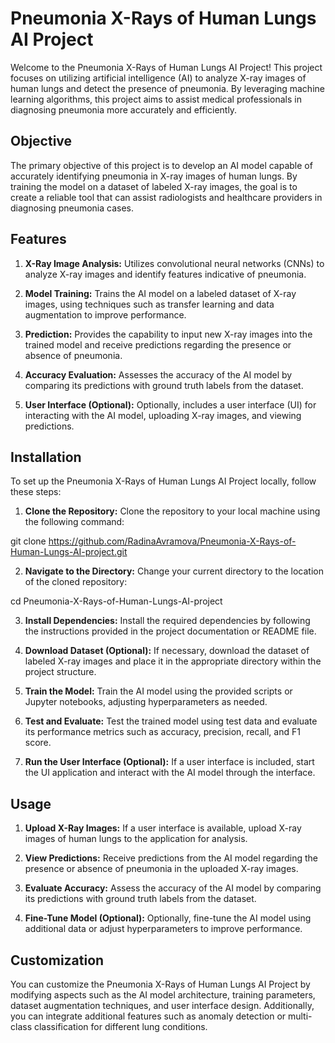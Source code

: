 # Pneumonia X-Rays of Human Lungs AI Project
Welcome to the Pneumonia X-Rays of Human Lungs AI Project! This project focuses on utilizing artificial intelligence (AI) to analyze X-ray images of human lungs and detect the presence of pneumonia. By leveraging machine learning algorithms, this project aims to assist medical professionals in diagnosing pneumonia more accurately and efficiently.

## Objective
The primary objective of this project is to develop an AI model capable of accurately identifying pneumonia in X-ray images of human lungs. By training the model on a dataset of labeled X-ray images, the goal is to create a reliable tool that can assist radiologists and healthcare providers in diagnosing pneumonia cases.

## Features
1. **X-Ray Image Analysis:** Utilizes convolutional neural networks (CNNs) to analyze X-ray images and identify features indicative of pneumonia.

2. **Model Training:** Trains the AI model on a labeled dataset of X-ray images, using techniques such as transfer learning and data augmentation to improve performance.

3. **Prediction:** Provides the capability to input new X-ray images into the trained model and receive predictions regarding the presence or absence of pneumonia.

4. **Accuracy Evaluation:** Assesses the accuracy of the AI model by comparing its predictions with ground truth labels from the dataset.

5. **User Interface (Optional):** Optionally, includes a user interface (UI) for interacting with the AI model, uploading X-ray images, and viewing predictions.

## Installation
To set up the Pneumonia X-Rays of Human Lungs AI Project locally, follow these steps:

1. **Clone the Repository:** Clone the repository to your local machine using the following command:

git clone https://github.com/RadinaAvramova/Pneumonia-X-Rays-of-Human-Lungs-AI-project.git

2. **Navigate to the Directory:** Change your current directory to the location of the cloned repository:

cd Pneumonia-X-Rays-of-Human-Lungs-AI-project

3. **Install Dependencies:** Install the required dependencies by following the instructions provided in the project documentation or README file.

4. **Download Dataset (Optional):** If necessary, download the dataset of labeled X-ray images and place it in the appropriate directory within the project structure.

5. **Train the Model:** Train the AI model using the provided scripts or Jupyter notebooks, adjusting hyperparameters as needed.

6. **Test and Evaluate:** Test the trained model using test data and evaluate its performance metrics such as accuracy, precision, recall, and F1 score.

7. **Run the User Interface (Optional):** If a user interface is included, start the UI application and interact with the AI model through the interface.

## Usage
1. **Upload X-Ray Images:** If a user interface is available, upload X-ray images of human lungs to the application for analysis.

2. **View Predictions:** Receive predictions from the AI model regarding the presence or absence of pneumonia in the uploaded X-ray images.

3. **Evaluate Accuracy:** Assess the accuracy of the AI model by comparing its predictions with ground truth labels from the dataset.

4. **Fine-Tune Model (Optional):** Optionally, fine-tune the AI model using additional data or adjust hyperparameters to improve performance.

## Customization
You can customize the Pneumonia X-Rays of Human Lungs AI Project by modifying aspects such as the AI model architecture, training parameters, dataset augmentation techniques, and user interface design. Additionally, you can integrate additional features such as anomaly detection or multi-class classification for different lung conditions.
